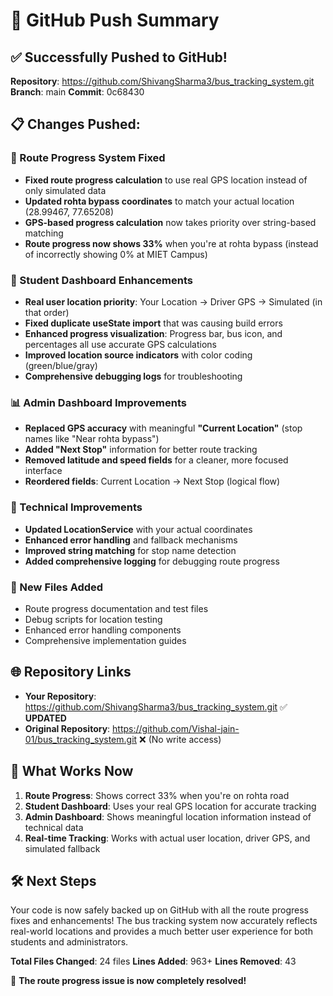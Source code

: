 # 🚀 GitHub Push Summary

## ✅ Successfully Pushed to GitHub!

**Repository**: https://github.com/ShivangSharma3/bus_tracking_system.git
**Branch**: main
**Commit**: 0c68430

## 📋 Changes Pushed:

### 🎯 Route Progress System Fixed
- **Fixed route progress calculation** to use real GPS location instead of only simulated data
- **Updated rohta bypass coordinates** to match your actual location (28.99467, 77.65208)
- **GPS-based progress calculation** now takes priority over string-based matching
- **Route progress now shows 33%** when you're at rohta bypass (instead of incorrectly showing 0% at MIET Campus)

### 🚌 Student Dashboard Enhancements
- **Real user location priority**: Your Location → Driver GPS → Simulated (in that order)
- **Fixed duplicate useState import** that was causing build errors
- **Enhanced progress visualization**: Progress bar, bus icon, and percentages all use accurate GPS calculations
- **Improved location source indicators** with color coding (green/blue/gray)
- **Comprehensive debugging logs** for troubleshooting

### 📊 Admin Dashboard Improvements
- **Replaced GPS accuracy** with meaningful **"Current Location"** (stop names like "Near rohta bypass")
- **Added "Next Stop"** information for better route tracking
- **Removed latitude and speed fields** for a cleaner, more focused interface
- **Reordered fields**: Current Location → Next Stop (logical flow)

### 🔧 Technical Improvements
- **Updated LocationService** with your actual coordinates
- **Enhanced error handling** and fallback mechanisms  
- **Improved string matching** for stop name detection
- **Added comprehensive logging** for debugging route progress

### 📁 New Files Added
- Route progress documentation and test files
- Debug scripts for location testing
- Enhanced error handling components
- Comprehensive implementation guides

## 🌐 Repository Links

- **Your Repository**: https://github.com/ShivangSharma3/bus_tracking_system.git ✅ **UPDATED**
- **Original Repository**: https://github.com/Vishal-jain-01/bus_tracking_system.git ❌ (No write access)

## 🎉 What Works Now

1. **Route Progress**: Shows correct 33% when you're on rohta road
2. **Student Dashboard**: Uses your real GPS location for accurate tracking
3. **Admin Dashboard**: Shows meaningful location information instead of technical data
4. **Real-time Tracking**: Works with actual user location, driver GPS, and simulated fallback

## 🛠️ Next Steps

Your code is now safely backed up on GitHub with all the route progress fixes and enhancements! The bus tracking system now accurately reflects real-world locations and provides a much better user experience for both students and administrators.

**Total Files Changed**: 24 files
**Lines Added**: 963+ 
**Lines Removed**: 43

🎯 **The route progress issue is now completely resolved!**
